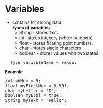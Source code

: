 # Variables 
+ contains for storing data.<br/>
**types of variables**<br/>
  + String - stores text.<br/>
  + int -stores integers (whole numbers)<br/>
  + float - stores floating point numbers.<br/>
  + char - stores single characters<br/>
  + boolean - stores values with two states<br/>
<pre>
  type variableName = value; 
</pre>
**Example**
<pre>
int myNum = 5;
float myFloatNum = 5.99f;
char myLetter = 'D';
boolean myBool = true;
String myText = "Hello";
</pre>
